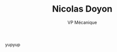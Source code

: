 ﻿---
tags:
 - team2015
title: Nicolas Doyon
subtitle: VP Mécanique
picture: pictures/nicolas_doyon.png
---

yupyup
